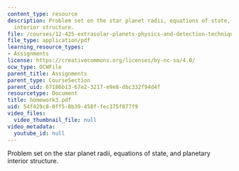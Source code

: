 ```yaml
---
content_type: resource
description: Problem set on the star planet radii, equations of state, and planetary
  interior structure.
file: /courses/12-425-extrasolar-planets-physics-and-detection-techniques-fall-2007/54f429c80ff58b39458ffec375f877f9_homework3.pdf
file_type: application/pdf
learning_resource_types:
- Assignments
license: https://creativecommons.org/licenses/by-nc-sa/4.0/
ocw_type: OCWFile
parent_title: Assignments
parent_type: CourseSection
parent_uid: 67186b13-67e2-3217-e9e8-dbc332f94d4f
resourcetype: Document
title: homework3.pdf
uid: 54f429c8-0ff5-8b39-458f-fec375f877f9
video_files:
  video_thumbnail_file: null
video_metadata:
  youtube_id: null
---
```

Problem set on the star planet radii, equations of state, and planetary interior structure.